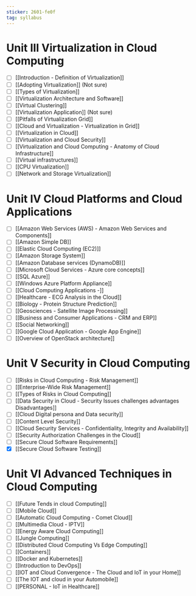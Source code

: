 ```yaml
---
sticker: 2601-fe0f
tag: syllabus
---
```

# Unit III Virtualization in Cloud Computing
- [ ] [[Introduction - Definition of Virtualization]]
- [ ] [[Adopting Virtualization]] (Not sure)
- [ ] [[Types of Virtualization]]
- [ ] [[Virtualization Architecture and Software]]
- [ ] [[Virtual Clustering]]
- [ ] [[Virtualization Application]] (Not sure)
- [ ] [[Pitfalls of Virtualization Grid]]
- [ ] [[Cloud and Virtualization - Virtualization in Grid]]
- [ ] [[Virtualization in Cloud]]
- [ ] [[Virtualization and Cloud Security]]
- [ ] [[Virtualization and Cloud Computing - Anatomy of Cloud Infrastructure]]
- [ ] [[Virtual infrastructures]]
- [ ] [[CPU Virtualization]]
- [ ] [[Network and Storage Virtualization]]
  
# Unit IV Cloud Platforms and Cloud Applications
- [ ] [[Amazon Web Services (AWS) - Amazon Web Services and Components]]
- [ ] [[Amazon Simple DB]]
- [ ] [[Elastic Cloud Computing (EC2)]]
- [ ] [[Amazon Storage System]]
- [ ] [[Amazon Database services (DynamoDB)]]
- [ ] [[Microsoft Cloud Services - Azure core concepts]]
- [ ] [[SQL Azure]]
- [ ] [[Windows Azure Platform Appliance]]
- [ ] [[Cloud Computing Applications -]]
- [ ] [[Healthcare - ECG Analysis in the Cloud]]
- [ ] [[Biology - Protein Structure Prediction]]
- [ ] [[Geosciences - Satellite Image Processing]]
- [ ] [[Business and Consumer Applications - CRM and ERP]]
- [ ] [[Social Networking]]
- [ ] [[Google Cloud Application - Google App Engine]]
- [ ] [[Overview of OpenStack architecture]]
  
# Unit V Security in Cloud Computing
- [ ] [[Risks in Cloud Computing - Risk Management]]
- [ ] [[Enterprise-Wide Risk Management]]
- [ ] [[Types of Risks in Cloud Computing]]
- [ ] [[Data Security in Cloud - Security Issues challenges advantages Disadvantages]]
- [ ] [[Cloud Digital persona and Data security]]
- [ ] [[Content Level Security]]
- [ ] [[Cloud Security Services - Confidentiality, Integrity and Availability]]
- [ ] [[Security Authorization Challenges in the Cloud]]
- [ ] [[Secure Cloud Software Requirements]]
- [x] [[Secure Cloud Software Testing]]
  
# Unit VI Advanced Techniques in Cloud Computing
- [ ] [[Future Tends in cloud Computing]]
- [ ] [[Mobile Cloud]]
- [ ] [[Automatic Cloud Computing - Comet Cloud]]
- [ ] [[Multimedia Cloud - IPTV]]
- [ ] [[Energy Aware Cloud Computing]]
- [ ] [[Jungle Computing]]
- [ ] [[Distributed Cloud Computing Vs Edge Computing]]
- [ ] [[Containers]]
- [ ] [[Docker and Kubernetes]]
- [ ] [[Introduction to DevOps]]
- [ ] [[IOT and Cloud Convergence - The Cloud and IoT in your Home]]
- [ ] [[The IOT and cloud in your Automobile]]
- [ ] [[PERSONAL - IoT in Healthcare]]
